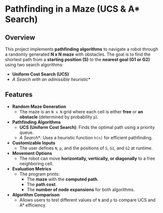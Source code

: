 # Pathfinding in a Maze (UCS & A* Search)

## Overview
This project implements **pathfinding algorithms** to navigate a robot through a randomly generated **N x N maze** with obstacles. The goal is to find the shortest path from a **starting position (S)** to the **nearest goal (G1 or G2)** using two search algorithms:
- **Uniform Cost Search (UCS)**
- **A* Search with an admissible heuristic**

## Features
- **Random Maze Generation**  
  - The maze is an `N x N` grid where each cell is either **free** or **an obstacle** (determined by probability `p`).
- **Pathfinding Algorithms**  
  - **UCS (Uniform Cost Search)**: Finds the optimal path using a priority queue.
  - **A* Search**: Uses a heuristic function `h(n)` for efficient pathfinding.
- **Customizable Inputs**  
  - The user defines `N`, `p`, and the positions of `S`, `G1`, and `G2` at runtime.
- **Movement Options**  
  - The robot can move **horizontally, vertically, or diagonally** to a free neighboring cell.
- **Evaluation Metrics**  
  - The program prints:
    - The **maze** with the **computed path**.
    - The **path cost**.
    - The **number of node expansions** for both algorithms.
- **Algorithm Comparison**  
  - Allows users to test different values of `N` and `p` to compare UCS and A* efficiency.
